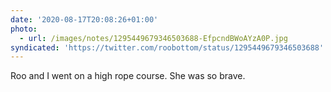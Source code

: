 ```yaml
---
date: '2020-08-17T20:08:26+01:00'
photo:
  - url: /images/notes/1295449679346503688-EfpcndBWoAYzA0P.jpg
syndicated: 'https://twitter.com/roobottom/status/1295449679346503688'
---
```

Roo and I went on a high rope course. She was so brave. 
